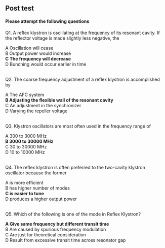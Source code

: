 ## Post test
#### Please attempt the following questions


Q1. A reflex klystron is oscillating at the frequency of its resonant cavity. If the reflector voltage is made slightly less negative, the<br>

A   Oscillation will cease<br>
B   Output power would increase<br>
<b>C   The frequency will decrease</b><br>
D   Bunching would occur earlier in time<br>
<br>

Q2. The coarse frequency adjustment of a reflex klystron is accomplished by<br>

A   The AFC system<br>
<b>B   Adjusting the flexible wall of the resonant cavity</b><br>
C   An adjustment in the synchronizer<br>
D   Varying the repeller voltage<br><br>

Q3. Klystron oscillators are most often used in the frequency range of<br>
  
A 300 to 3000 MHz<br>
<b>B 3000 to 30000 MHz</b><br>
C 30 to 30000 MHz<br>
D 10 to 10000 MHz<br><br>

Q4. The reflex klystron is often preferred to the two-cavity klystron oscillator because the former<br>
 
A   is more efficient<br>
B   has higher number of modes<br>
<b>C   is easier to tune</b><br>
D   produces a higher output power<br><br>

Q5. Which of the following is one of the mode in Reflex Klystron?<br>

<b>A Give same frequency but different transit time</b><br>
B Are caused by spurious frequency modulation<br>
C Are just for theoretical consideration<br>
D Result from excessive transit time across resonator gap<br><br>


